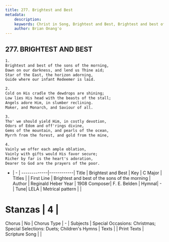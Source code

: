 ```yaml
---
title: 277. Brightest and Best
metadata:
    description: 
    keywords: Christ in Song, Brightest and Best, Brightest and best of the sons of the morning, 
    author: Brian Onang'o
---
```



## 277. BRIGHTEST AND BEST

```txt
1.
Brightest and best of the sons of the morning,
Dawn on our darkness, and lend us Thine aid;
Star of the East, the horizon adorning,
Guide where our infant Redeemer is laid.

2.
Cold on His cradle the dewdrops are shining;
Low lies His head with the beasts of the stall;
Angels adore Him, in slumber reclining.
Maker, and Monarch, and Saviour of all.

3.
Tho' we should yield Him, in costly devotion,
Odors of Edom and off'rings divine,
Gems of the mountain, and pearls of the ocean,
Myrrh from the forest, and gold from the mine,

4.
Vainly we offer each ample oblation,
Vainly with gifts would His favor secure;
Richer by far is the heart's adoration,
Dearer to God are the prayers of the poor.
```

- |   -  |
-------------|------------|
Title | Brightest and Best |
Key | C Major |
Titles |  |
First Line | Brightest and best of the sons of the morning |
Author | Reginald Heber
Year | 1908
Composer| F. E. Belden |
Hymnal|  - |
Tune| LELA |
Metrical pattern | |
# Stanzas | 4 |
Chorus | No |
Chorus Type | - |
Subjects | Special Occasions: Christmas; Special Selections: Duets; Children's Hymns |
Texts |  |
Print Texts | 
Scripture Song |  |
  
